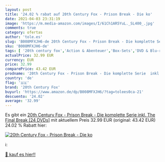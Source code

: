 ```yaml
---
layout: post
title: '24.02 % rabat auf 20th Century Fox - Prison Break - Die ko'
date: 2021-04-03 23:31:19
image: 'https://m.media-amazon.com/images/I/61Ch1AR5YuL._SL400_.jpg'
comments: true
category: ofertas
author: 'tole.es'
slug: 'B008MFXJH6-de 20th Century Fox - Prison Break - Die komplette Serie...'
sku: 'B008MFXJH6-de'
tags: [ '20th century fox','Action & Abenteuer','Box-Sets','DVD & Blu-ray','Drama','Featured Categories','Krimi','Serien & TV-Produktionen','Thriller', ]
actualPrice: 32.99 EUR
currency: EUR
price: 32.99
comparePrice: 43.42 EUR
prodname: '20th Century Fox - Prison Break - Die komplette Serie  inkl. The Final Break  [24 DVDs]'
country: 'de'
flag: '🇩🇪'
brand: '20th Century Fox'
buyurl: 'https://www.amazon.de/dp/B008MFXJH6/?tag=tolees0ca-21'
descuento: '24.02'
average: '32.99'
---
```


Es gibt ein [20th Century Fox - Prison Break - Die komplette Serie  inkl. The Final Break  [24 DVDs]](https://www.amazon.de/dp/B008MFXJH6/?tag=tolees0ca-21) mit aktuellem Preis 32.99 EUR (original: 43.42 EUR) 24.02 % Rabatt hier:

[![20th Century Fox - Prison Break - Die ko](https://m.media-amazon.com/images/I/61Ch1AR5YuL._SL400_.jpg)](https://www.amazon.de/dp/B008MFXJH6/?tag=tolees0ca-21)

ℹ️:


[🛒 kauf es hier!!](https://www.amazon.de/dp/B008MFXJH6/?tag=tolees0ca-21)

